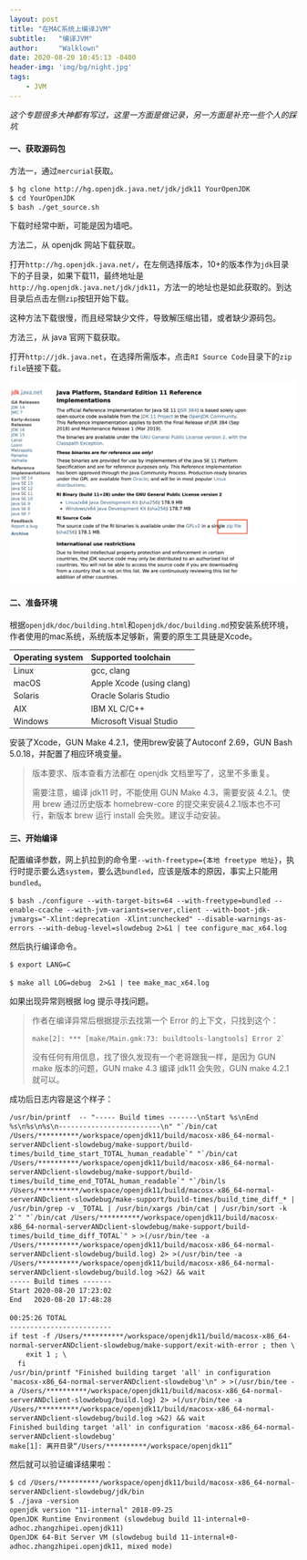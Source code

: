 ```yaml
---
layout: post
title: "在MAC系统上编译JVM"
subtitle:   "编译JVM"
author:     "Walklown"
date: 2020-08-20 10:45:13 -0400
header-img: 'img/bg/night.jpg'
tags:
    - JVM
---
```


*这个专题很多大神都有写过，这里一方面是做记录，另一方面是补充一些个人的踩坑*



#### 一、获取源码包



方法一，通过`mercurial`获取。

```shell
$ hg clone http://hg.openjdk.java.net/jdk/jdk11 YourOpenJDK
$ cd YourOpenJDK
$ bash ./get_source.sh
```

下载时经常中断，可能是因为墙吧。



方法二，从 openjdk 网站下载获取。

打开`http://hg.openjdk.java.net/`，在左侧选择版本，10+的版本作为`jdk`目录下的子目录，如果下载11，最终地址是`http://hg.openjdk.java.net/jdk/jdk11`，方法一的地址也是如此获取的。到达目录后点击左侧`zip`按钮开始下载。

这种方法下载很慢，而且经常缺少文件，导致解压缩出错，或者缺少源码包。



方法三，从 java 官网下载获取。

打开`http://jdk.java.net`，在选择所需版本，点击`RI Source Code`目录下的`zip file`链接下载。

![从 openjdk 网站下载获取](/img/download-jdk-source-code.png)

#### 二、准备环境

根据`openjdk/doc/building.html`和`openjdk/doc/building.md`预安装系统环境，作者使用的mac系统，系统版本足够新，需要的原生工具链是Xcode。

| Operating system | Supported toolchain       |
| :--------------- | :------------------------ |
| Linux            | gcc, clang                |
| macOS            | Apple Xcode (using clang) |
| Solaris          | Oracle Solaris Studio     |
| AIX              | IBM XL C/C++              |
| Windows          | Microsoft Visual Studio   |

安装了Xcode，GUN Make 4.2.1，使用brew安装了Autoconf 2.69，GUN Bash 5.0.18，并配置了相应环境变量。

> 版本要求、版本查看方法都在 openjdk 文档里写了，这里不多重复。
>
> 需要注意，编译 jdk11 时，不能使用 GUN Make 4.3，需要安装 4.2.1。使用 brew 通过历史版本 homebrew-core 的提交来安装4.2.1版本也不可行，新版本 brew 运行 install 会失败。建议手动安装。

#### 三、开始编译

配置编译参数，网上扒拉到的命令里`--with-freetype={本地 freetype 地址}`，执行时提示要么选`system`，要么选`bundled`，应该是版本的原因，事实上只能用`bundled`。

```shell
$ bash ./configure --with-target-bits=64 --with-freetype=bundled --enable-ccache --with-jvm-variants=server,client --with-boot-jdk-jvmargs="-Xlint:deprecation -Xlint:unchecked" --disable-warnings-as-errors --with-debug-level=slowdebug 2>&1 | tee configure_mac_x64.log
```

然后执行编译命令。

```shell
$ export LANG=C

$ make all LOG=debug  2>&1 | tee make_mac_x64.log
```

如果出现异常则根据 log 提示寻找问题。

> 作者在编译异常后根据提示去找第一个 Error 的上下文，只找到这个：
>
> ```shell
> make[2]: *** [make/Main.gmk:73: buildtools-langtools] Error 2`
> ```
>
> 没有任何有用信息，找了很久发现有一个老哥跟我一样，是因为 GUN make 版本的问题，GUN make 4.3 编译 jdk11 会失败，GUN make 4.2.1 就可以。

成功后日志内容是这个样子：

```shell
/usr/bin/printf  -- "----- Build times -------\nStart %s\nEnd   %s\n%s\n%s\n-------------------------\n" "`/bin/cat /Users/**********/workspace/openjdk11/build/macosx-x86_64-normal-serverANDclient-slowdebug/make-support/build-times/build_time_start_TOTAL_human_readable`" "`/bin/cat /Users/**********/workspace/openjdk11/build/macosx-x86_64-normal-serverANDclient-slowdebug/make-support/build-times/build_time_end_TOTAL_human_readable`" "`/bin/ls /Users/**********/workspace/openjdk11/build/macosx-x86_64-normal-serverANDclient-slowdebug/make-support/build-times/build_time_diff_* | /usr/bin/grep -v _TOTAL | /usr/bin/xargs /bin/cat | /usr/bin/sort -k 2`" "`/bin/cat /Users/**********/workspace/openjdk11/build/macosx-x86_64-normal-serverANDclient-slowdebug/make-support/build-times/build_time_diff_TOTAL`" > >(/usr/bin/tee -a /Users/**********/workspace/openjdk11/build/macosx-x86_64-normal-serverANDclient-slowdebug/build.log) 2> >(/usr/bin/tee -a /Users/**********/workspace/openjdk11/build/macosx-x86_64-normal-serverANDclient-slowdebug/build.log >&2) && wait
----- Build times -------
Start 2020-08-20 17:23:02
End   2020-08-20 17:48:28

00:25:26 TOTAL
-------------------------
if test -f /Users/**********/workspace/openjdk11/build/macosx-x86_64-normal-serverANDclient-slowdebug/make-support/exit-with-error ; then \
    exit 1 ; \
  fi
/usr/bin/printf "Finished building target 'all' in configuration 'macosx-x86_64-normal-serverANDclient-slowdebug'\n" > >(/usr/bin/tee -a /Users/**********/workspace/openjdk11/build/macosx-x86_64-normal-serverANDclient-slowdebug/build.log) 2> >(/usr/bin/tee -a /Users/**********/workspace/openjdk11/build/macosx-x86_64-normal-serverANDclient-slowdebug/build.log >&2) && wait
Finished building target 'all' in configuration 'macosx-x86_64-normal-serverANDclient-slowdebug'
make[1]: 离开目录“/Users/**********/workspace/openjdk11”
```



然后就可以验证编译结果啦：

```shell
$ cd /Users/**********/workspace/openjdk11/build/macosx-x86_64-normal-serverANDclient-slowdebug/jdk/bin
$ ./java -version
openjdk version "11-internal" 2018-09-25
OpenJDK Runtime Environment (slowdebug build 11-internal+0-adhoc.zhangzhipei.openjdk11)
OpenJDK 64-Bit Server VM (slowdebug build 11-internal+0-adhoc.zhangzhipei.openjdk11, mixed mode)
```



